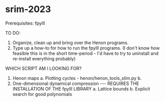 # srim-2023

Prerequisites: fpylll

TO DO:
1. Organize, clean up and bring over the Henon programs.
2. Type up a how-to for how to run the fpylll programs. (I don't know how feasible this is in the short time-period - I'd have to try to uninstall and re-install everything probably)


WHICH SCRIPT AM I LOOKING FOR?
1. Henon maps
    a. Plotting cycles - henon/henon_tools_slim.py
    b. 
2. One-dimensional dynamical compression   --- REQUIRES THE INSTALLATION OF THE fpylll LIBRARY
    a. Lattice bounds
    b. Explicit search for good polynomials